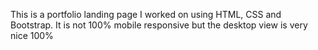 This is a portfolio landing page I worked on using HTML, CSS and Bootstrap.
It is not 100% mobile responsive but the desktop view is very nice 100%
